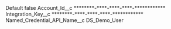 <?xml version="1.0" encoding="UTF-8"?>
<CustomMetadata xmlns="http://soap.sforce.com/2006/04/metadata" xmlns:xsi="http://www.w3.org/2001/XMLSchema-instance" xmlns:xsd="http://www.w3.org/2001/XMLSchema">
    <label>Default</label>
    <protected>false</protected>
    <values>
        <field>Account_Id__c</field>
        <value xsi:type="xsd:string">********-****-****-****-************</value>
    </values>
    <values>
        <field>Integration_Key__c</field>
        <value xsi:type="xsd:string">********-****-****-****-************</value>
    </values>
    <values>
        <field>Named_Credential_API_Name__c</field>
        <value xsi:type="xsd:string">DS_Demo_User</value>
    </values>
</CustomMetadata>
